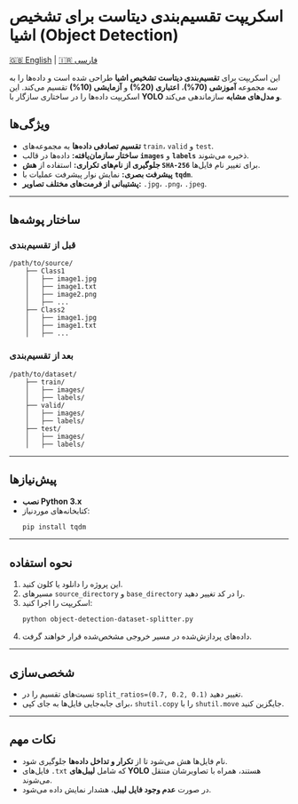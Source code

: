 # اسکریپت تقسیم‌بندی دیتاست برای تشخیص اشیا (Object Detection)

[🇬🇧 English](README.md) | [🇮🇷 فارسی](README.fa.md)

این اسکریپت برای **تقسیم‌بندی دیتاست تشخیص اشیا** طراحی شده است و داده‌ها را به سه مجموعه **آموزشی (70%)**، **اعتباری (20%)** و **آزمایشی (10%)** تقسیم می‌کند. این اسکریپت داده‌ها را در ساختاری سازگار با **YOLO و مدل‌های مشابه** سازماندهی می‌کند.

## **ویژگی‌ها**
- **تقسیم تصادفی داده‌ها** به مجموعه‌های `train`، `valid` و `test`.
- **ساختار سازمان‌یافته:** داده‌ها در قالب **`images`** و **`labels`** ذخیره می‌شوند.
- **جلوگیری از نام‌های تکراری:** استفاده از **هش `SHA-256`** برای تغییر نام فایل‌ها.
- **پیشرفت بصری:** نمایش نوار پیشرفت عملیات با **`tqdm`**.
- **پشتیبانی از فرمت‌های مختلف تصاویر:** `.jpg`، `.png`، `.jpeg`.

---

## **ساختار پوشه‌ها**

### **قبل از تقسیم‌بندی**
```
/path/to/source/
    ├── Class1
    │   ├── image1.jpg
    │   ├── image1.txt
    │   ├── image2.png
    │   ├── ...
    ├── Class2
    │   ├── image1.jpg
    │   ├── image1.txt
    │   ├── ...
```

### **بعد از تقسیم‌بندی**
```
/path/to/dataset/
    ├── train/
    │   ├── images/
    │   ├── labels/
    ├── valid/
    │   ├── images/
    │   ├── labels/
    ├── test/
    │   ├── images/
    │   ├── labels/
```

---

## **پیش‌نیازها**
- **نصب Python 3.x**
- کتابخانه‌های موردنیاز:
  ```sh
  pip install tqdm
  ```

---

## **نحوه استفاده**
1. این پروژه را دانلود یا کلون کنید.
2. مسیرهای `source_directory` و `base_directory` را در کد تغییر دهید.
3. اسکریپت را اجرا کنید:
   ```sh
   python object-detection-dataset-splitter.py
   ```
4. داده‌های پردازش‌شده در مسیر خروجی مشخص‌شده قرار خواهند گرفت.

---

## **شخصی‌سازی**
- نسبت‌های تقسیم را در `split_ratios=(0.7, 0.2, 0.1)` تغییر دهید.
- برای جابه‌جایی فایل‌ها به جای کپی، `shutil.copy` را با `shutil.move` جایگزین کنید.

---

## **نکات مهم**
- نام فایل‌ها هش می‌شود تا از **تکرار و تداخل داده‌ها** جلوگیری شود.
- فایل‌های `.txt` که شامل **لیبل‌های YOLO** هستند، همراه با تصاویرشان منتقل می‌شوند.
- در صورت **عدم وجود فایل لیبل**، هشدار نمایش داده می‌شود.
